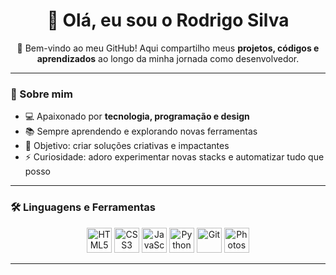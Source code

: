 <!-- Perfil do GitHub de Rodrigo Silva -->

<h1 align="center">👋 Olá, eu sou o Rodrigo Silva</h1>

<p align="center">
  🚀 Bem-vindo ao meu GitHub!  
  Aqui compartilho meus <strong>projetos, códigos e aprendizados</strong> ao longo da minha jornada como desenvolvedor.
</p>

---

### 🧠 Sobre mim

- 💻 Apaixonado por **tecnologia, programação e design**  
- 📚 Sempre aprendendo e explorando novas ferramentas  
- 🎯 Objetivo: criar soluções criativas e impactantes  
- ⚡ Curiosidade: adoro experimentar novas stacks e automatizar tudo que posso  

---

### 🛠️ Linguagens e Ferramentas

<p align="center">
  <img src="https://cdn.jsdelivr.net/gh/devicons/devicon/icons/html5/html5-original.svg" height="40" alt="HTML5" />
  <img src="https://cdn.jsdelivr.net/gh/devicons/devicon/icons/css3/css3-original.svg" height="40" alt="CSS3" />
  <img src="https://cdn.jsdelivr.net/gh/devicons/devicon/icons/javascript/javascript-original.svg" height="40" alt="JavaScript" />
  <img src="https://cdn.jsdelivr.net/gh/devicons/devicon/icons/python/python-original.svg" height="40" alt="Python" />
  <img src="https://cdn.jsdelivr.net/gh/devicons/devicon/icons/git/git-original.svg" height="40" alt="Git" />
  <img src="https://cdn.jsdelivr.net/gh/devicons/devicon/icons/photoshop/photoshop-plain.svg" height="40" alt="Photoshop" />
</p>

---
